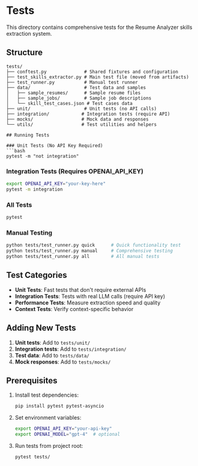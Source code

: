 # Tests

This directory contains comprehensive tests for the Resume Analyzer skills extraction system.

## Structure

```
tests/
├── conftest.py              # Shared fixtures and configuration
├── test_skills_extractor.py # Main test file (moved from artifacts)
├── test_runner.py           # Manual test runner
├── data/                    # Test data and samples
│   ├── sample_resumes/      # Sample resume files
│   ├── sample_jobs/         # Sample job descriptions
│   └── skill_test_cases.json # Test cases data
├── unit/                    # Unit tests (no API calls)
├── integration/            # Integration tests (require API)
├── mocks/                  # Mock data and responses
└── utils/                  # Test utilities and helpers

## Running Tests

### Unit Tests (No API Key Required)
```bash
pytest -m "not integration"
```

### Integration Tests (Requires OPENAI_API_KEY)
```bash
export OPENAI_API_KEY="your-key-here"
pytest -m integration
```

### All Tests
```bash
pytest
```

### Manual Testing
```bash
python tests/test_runner.py quick      # Quick functionality test
python tests/test_runner.py manual     # Comprehensive testing
python tests/test_runner.py all        # All manual tests
```

## Test Categories

- **Unit Tests**: Fast tests that don't require external APIs
- **Integration Tests**: Tests with real LLM calls (require API key)
- **Performance Tests**: Measure extraction speed and quality
- **Context Tests**: Verify context-specific behavior

## Adding New Tests

1. **Unit tests**: Add to `tests/unit/`
2. **Integration tests**: Add to `tests/integration/`
3. **Test data**: Add to `tests/data/`
4. **Mock responses**: Add to `tests/mocks/`

## Prerequisites

1. Install test dependencies:
   ```bash
   pip install pytest pytest-asyncio
   ```

2. Set environment variables:
   ```bash
   export OPENAI_API_KEY="your-api-key"
   export OPENAI_MODEL="gpt-4"  # optional
   ```

3. Run tests from project root:
   ```bash
   pytest tests/
   ```
